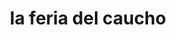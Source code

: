 ---
title: "la feria del caucho"
url: /barcelona/la-feria-del-caucho/
shop: piezas de automóviles
---
